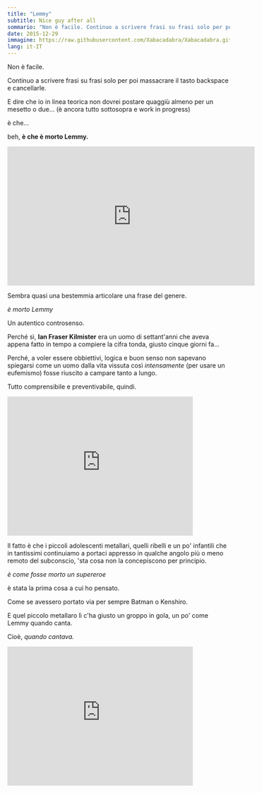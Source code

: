 ```yaml
---
title: "Lemmy"
subtitle: Nice guy after all
sommario: "Non è facile. Continuo a scrivere frasi su frasi solo per poi massacrare il tasto backspace e cancellarle."
date: 2015-12-29
immagine: https://raw.githubusercontent.com/Xabacadabra/Xabacadabra.github.io/master/images/lemmy.jpg
lang: it-IT
---
```


Non è facile.

Continuo a scrivere frasi su frasi solo per poi massacrare il tasto backspace e cancellarle.

E dire che io in linea teorica non dovrei postare quaggiù almeno per un mesetto o due... (è ancora tutto sottosopra e work in progress)

è che...

beh, **è che è morto Lemmy.**

<iframe width="560" height="315" src="https://www.youtube.com/embed/gFo0-Zb_p_8" frameborder="0" allow="accelerometer; autoplay; encrypted-media; gyroscope; picture-in-picture" allowfullscreen></iframe>

Sembra quasi una bestemmia articolare una frase del genere.

_è morto Lemmy_

Un autentico controsenso.

Perché sì, **Ian Fraser Kilmister** era un uomo di settant'anni che aveva appena fatto in tempo a compiere la cifra tonda, giusto cinque giorni fa...

Perché, a voler essere obbiettivi, logica e buon senso non sapevano spiegarsi come un uomo dalla vita vissuta così _intensamente_ (per usare un eufemismo) fosse riuscito a campare tanto a lungo.

Tutto comprensibile e preventivabile, quindi.

<iframe width="420" height="315" src="https://www.youtube.com/embed/I7S0VKsopLw" frameborder="0" allowfullscreen></iframe>

Il fatto è che i piccoli adolescenti metallari, quelli ribelli e un po' infantili che in tantissimi continuiamo a portaci appresso in qualche angolo più o meno remoto del subconscio, 'sta cosa non la concepiscono per principio.

_è come fosse morto un supereroe_

è stata la prima cosa a cui ho pensato.

Come se avessero portato via per sempre Batman o Kenshiro.

E quel piccolo metallaro lì c'ha giusto un groppo in gola, un po' come Lemmy quando canta.

Cioè, _quando cantava._

<iframe width="420" height="315" src="https://www.youtube.com/embed/XRIWfCDpSWc" frameborder="0" allowfullscreen></iframe>
